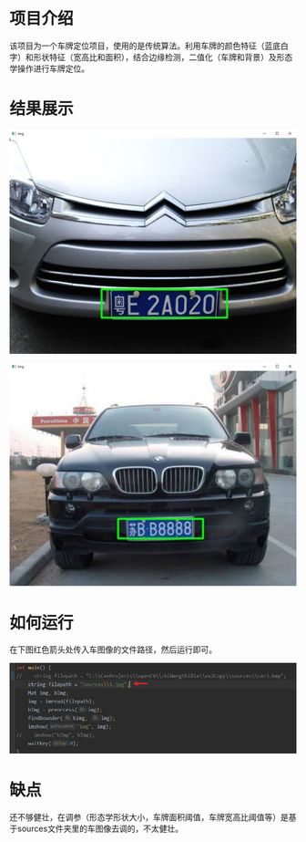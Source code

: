 # 项目介绍

该项目为一个车牌定位项目，使用的是传统算法。利用车牌的颜色特征（蓝底白字）和形状特征（宽高比和面积），结合边缘检测，二值化（车牌和背景）及形态学操作进行车牌定位。

# 结果展示

![alt](resultsShow/1jpg.png)

![alt](resultsShow/car3bmp.png)

# 如何运行
在下图红色箭头处传入车图像的文件路径，然后运行即可。

![alt](resultsShow/demo.png)

# 缺点
还不够健壮，在调参（形态学形状大小，车牌面积阈值，车牌宽高比阈值等）是基于sources文件夹里的车图像去调的，不太健壮。